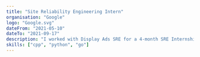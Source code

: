 ```yaml
---
title: "Site Reliability Engineering Intern"
organisation: "Google"
logo: "Google.svg"
dateFrom: "2021-05-10"
dateTo: "2021-09-17"
description: "I worked with Display Ads SRE for a 4-month SRE Internship. During this internship, I created an interface for producers and consumers of data to interact, and support for new consumers and producers that wanted instant access to any of the existing data & services using the interface. This allowed N x M systems to interact with N + M complexity."
skills: ["cpp", "python", "go"]
---
```


